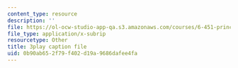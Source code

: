 ```yaml
---
content_type: resource
description: ''
file: https://ol-ocw-studio-app-qa.s3.amazonaws.com/courses/6-451-principles-of-digital-communication-ii-spring-2005/0b90ab652f79f402d19a9686dafee4fa_MVpmgHSBSc0.srt
file_type: application/x-subrip
resourcetype: Other
title: 3play caption file
uid: 0b90ab65-2f79-f402-d19a-9686dafee4fa
---
```

